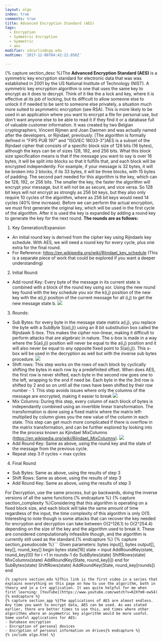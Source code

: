 ```yaml
---
layout: algo
index: true
comments: true
title: Advanced Encryption Standard (AES)
tags:
  - Encryption
  - Symmetric Encryption
  - Symmetric
  - aes
modifier: sdcorlin@cpp.edu
modtime: '2017-12-06T04:42:22.058Z'

---
```

{% capture section_desc %}The **Advanced Encryption Standard (AES)** is a symmetric key encryption standard for electronic data that was was established in 2001 by the US National Institute of Technology (NIST). A symmetric key encryption algorithm is one that uses the same key to encrypt as it does to decrypt. Think of it like the a lock and key, where it is effective at its job of locking, but its difficult to allow someone else to unlock it if needed to be sent to someone else privately, a situation much more suited to asymmetric encryption (see RSA). This is more likely to be used in an application where you want to encrypt a file for personal use, but don't want anyone else to be able to read it if they find it or a database full of valuable customer information. It was created by two Belgian cryptographers, Vincent Rijmen and Joan Daemen and was actually named after the developers, or Rijndael, previously. [The algorithm is formally defined in "FIPS PUB 197" and "ISO/IEC 18033-3"]AES is a subset of the Rijndael cipher that consists of a specific block size of 128 bits (16 bytes), although the keys can be of sizes 128, 192, and 256 bits. What this block size specification means is that if the message you want to say is over 16 bytes, it will be split into blocks so that it fulfills that, and each block will be encrypted independently. For example, if your message is 32 bytes, it will be broken into 2 blocks, if its 33 bytes, it will be three blocks, with 15 bytes of padding. The second part needed for this algorithm is the key, which can be 128, 192, or 256 bits. The smaller the key, the faster the algorithm will encrypt your message, but it will not be as secure, and vice versa. So 128 bit keys will not encrypt as strongly as 256 bit keys, but they also only require 10 cycles of the algorithm, where as 256 bit keys would need 14 cycles (40% time increase). Before we can perform the actual encryption, we must first generate the original key, which will be used in the first cycle of the algorithm. After it is used the key is expanded by adding a round key to generate the key for the next round. 
**The rounds are as follows:**
1. Key Generation/Expansion
- An initial round key is derived from the cipher key using Rijndaels key schedule. With AES, we will need a round key for every cycle, plus one extra for the final round.
- For Reference: https://en.wikipedia.org/wiki/Rijndael_key_schedule (This is a separate piece of work that could be explored if you want a deeper understanding)
2. Initial Round:
- Add round Key: Every byte of the message in its current state is combined with a block of the round key using xor. Using the new round key found with the key schedule you xor the k(i,j) position of the new key with the a(i,j) position of the current message for all (i,j) to get the new message state b.
![](https://upload.wikimedia.org/wikipedia/commons/thumb/a/ad/AES-AddRoundKey.svg/810px-AES-AddRoundKey.svg.png)
3. Rounds:	
- Sub Bytes: for every byte in the message state matrix a(i,j), you replace the byte with a SubByte S(a(i,j))	using an 8 bit substitution box called the Rijndawk S-box. This makes the cipher non-linear, making it difficult to perform attacks that are algebraic in nature. The s-box is made in a way where the S(a(i,j)) position will never be equal to the a(i,j) position and it will also never be equal to any opposite fixed point to S(a(i,j)). This s-box will be used in the decryption as well but with the inverse sub bytes procedure.
![](https://upload.wikimedia.org/wikipedia/commons/thumb/a/a4/AES-SubBytes.svg/810px-AES-SubBytes.svg.png)
- Shift rows: This step works on the rows of each block by cyclically shifting the bytes in each row by a predefinited offset. When does AES, the first row is never shifted, each byte in the second row goes one to the left, wrapping to the end if need be. Each byte in the the 3rd row is shifted by 2 and so on until all the rows have been shifted by their row number - 1. This step avoids issues where only the columns of the message are encrypted, making it easier to break
![](https://upload.wikimedia.org/wikipedia/commons/thumb/6/66/AES-ShiftRows.svg/810px-AES-ShiftRows.svg.png)
- Mix Columns: During this step, every column of each block of bytes is independantly combined using an invertible linear transformation. The transformation is done using a fixed matrix where the matrix left-multiplied by column gives you the new value of the column in each state. This step can get much more complicated if there is overflow in the matrix transformation, and can be further explored by looking into the the process known as Kjindael MixColumns (https://en.wikipedia.org/wiki/Rijndael_MixColumns).
![](https://upload.wikimedia.org/wikipedia/commons/thumb/7/76/AES-MixColumns.svg/810px-AES-MixColumns.svg.png)
- Add Round Key: Same as above, using the round key and the state of the message from the previous cycle.
- Repeat step 3 if cycles < max cycles
4. Final Round
- Sub Bytes: Same as above, using the results of step 3
- Shift Rows: Same as above, using the results of step 3
- Add Round Key: Same as above, using the results of step 3
	
For Decryption, use the same process, but go backwards, doing the inverse versions of all the same functions.{% endcapture %}
{% capture section_complexity %}Considering that this algorithm is operating on a fixed block size, and each block will take the same amount of time regardless of the input, the time complexity of this algorithm is only O(1). Interesting to note though is some attacks that can recover the key needed for encryption and decryption can take between O(2^126.1) to O(2^254.4) depending on the size of the key and the algorithm used to break it. These are considered computationally infeasible though, and the algorithm is currently still used as the standard.{% endcapture %}
{% capture section_pseudocode %}```
Given parameters: bytes input[], bytes output[], key[], round_key[]
begin
	bytes state[16]
	state = input
	AddRoundKey(state, round_key[0])
	for i =1 in rounds-1 do
		SubBytes(state)
		ShiftRows(state)
		MixColumns(state)
		AddRoundKey(State, round_key[i])
	end for
	SubBytes(state)
	ShiftRows(state)
	AddRoundKey(State, round_key[rounds])
end
```{% endcapture %}
{% capture section_edu %}This link is the first video in a series that explains everything on this page on how to use the algorithm, both in theory and in a C++ application. It was quite helpful for me when first learning: [YouTube](https://www.youtube.com/watch?v=K2Xfm0-owS4){% endcapture %}
{% capture section_app %}The applications of AES are almost endless. Any time you want to encrypt data, AES can be used. As was stated earlier, there are better times to use this, and times where other algorithms where an asymmetric key algorithm would be more useful. Some useful applications for AES:
- Database encryption
- Encryption of personal devices
- Encryption of personal information on drives{% endcapture %}
{% include algo.html %}